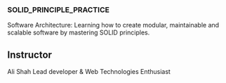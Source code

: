 ### SOLID_PRINCIPLE_PRACTICE

Software Architecture: Learning how to create modular, maintainable and scalable software by mastering SOLID principles.

## Instructor

Ali Shah
Lead developer & Web Technologies Enthusiast

